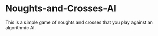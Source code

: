 # Noughts-and-Crosses-AI
This is a simple game of noughts and crosses that you play against an algorithmic AI. 
